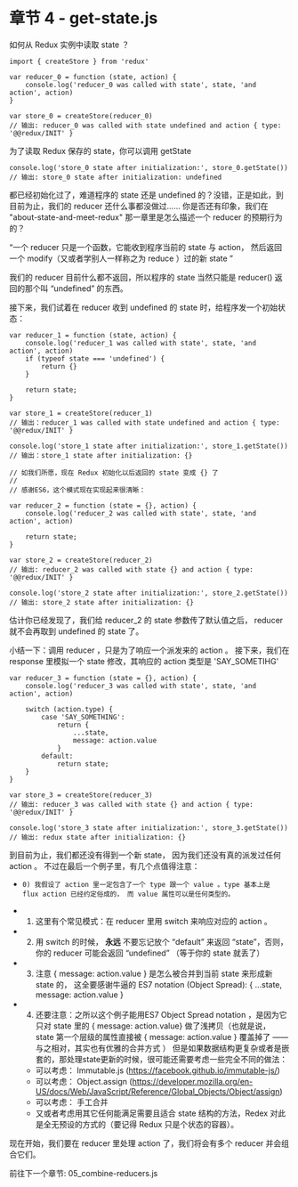 # 章节 4 - get-state.js

如何从 Redux 实例中读取 state ？

```
import { createStore } from 'redux'

var reducer_0 = function (state, action) {
    console.log('reducer_0 was called with state', state, 'and action', action)
}

var store_0 = createStore(reducer_0)
// 输出: reducer_0 was called with state undefined and action { type: '@@redux/INIT' }
```

为了读取 Redux 保存的 state，你可以调用 getState
```
console.log('store_0 state after initialization:', store_0.getState())
// 输出: store_0 state after initialization: undefined
```

都已经初始化过了，难道程序的 state 还是 undefined 的？没错，正是如此，到目前为止，我们的 reducer 还什么事都没做过…… 你是否还有印象，我们在 "about-state-and-meet-redux" 那一章里是怎么描述一个 reducer 的预期行为的？

  “一个 reducer 只是一个函数，它能收到程序当前的 state 与 action， 然后返回一个 modify（又或者学别人一样称之为 reduce ）过的新 state ”

 我们的 reducer 目前什么都不返回，所以程序的 state 当然只能是 reducer() 返回的那个叫 “undefined” 的东西。

接下来，我们试着在 reducer 收到 undefined 的 state 时，给程序发一个初始状态：

```
var reducer_1 = function (state, action) {
    console.log('reducer_1 was called with state', state, 'and action', action)
    if (typeof state === 'undefined') {
        return {}
    }

    return state;
}

var store_1 = createStore(reducer_1)
// 输出：reducer_1 was called with state undefined and action { type: '@@redux/INIT' }

console.log('store_1 state after initialization:', store_1.getState())
// 输出：store_1 state after initialization: {}

// 如我们所愿，现在 Redux 初始化以后返回的 state 变成 {} 了
//
// 感谢ES6，这个模式现在实现起来很清晰：

var reducer_2 = function (state = {}, action) {
    console.log('reducer_2 was called with state', state, 'and action', action)

    return state;
}

var store_2 = createStore(reducer_2)
// 输出: reducer_2 was called with state {} and action { type: '@@redux/INIT' }

console.log('store_2 state after initialization:', store_2.getState())
// 输出: store_2 state after initialization: {}
```

估计你已经发现了，我们给 reducer_2 的 state 参数传了默认值之后，
reducer 就不会再取到 undefined 的 state 了。

小结一下：调用  reducer ，只是为了响应一个派发来的 action 。
接下来，我们在 response 里模拟一个 state 修改，其响应的 action 类型是 'SAY_SOMETIHG'

```
var reducer_3 = function (state = {}, action) {
    console.log('reducer_3 was called with state', state, 'and action', action)

    switch (action.type) {
        case 'SAY_SOMETHING':
            return {
                ...state,
                message: action.value
            }
        default:
            return state;
    }
}

var store_3 = createStore(reducer_3)
// 输出: reducer_3 was called with state {} and action { type: '@@redux/INIT' }

console.log('store_3 state after initialization:', store_3.getState())
// 输出: redux state after initialization: {}
```

 到目前为止，我们都还没有得到一个新 state， 因为我们还没有真的派发过任何 action 。
不过在最后一个例子里，有几个点值得注意：

-     0) 我假设了 action 里一定包含了一个 type 跟一个 value 。type 基本上是 flux action 已经约定俗成的， 而 value 属性可以是任何类型的。
- 1) 这里有个常见模式：在 reducer 里用 switch 来响应对应的 action 。
- 2) 用 switch 的时候， **永远** 不要忘记放个 “default” 来返回 “state”，否则，
你的 reducer 可能会返回 “undefined” （等于你的 state 就丢了）
- 3) 注意 { message: action.value } 是怎么被合并到当前 state 来形成新 state 的， 这全要感谢牛逼的 ES7 notation (Object Spread): { ...state, message: action.value }
- 4) 还要注意：之所以这个例子能用ES7 Object Spread notation ，是因为它只对 state 里的  { message: action.value} 做了浅拷贝（也就是说， state 第一个层级的属性直接被 { message: action.value } 覆盖掉了 —— 与之相对，其实也有优雅的合并方式 ）  但是如果数据结构更复杂或者是嵌套的，那处理state更新的时候，很可能还需要考虑一些完全不同的做法：
    - 可以考虑： Immutable.js (https://facebook.github.io/immutable-js/)
    - 可以考虑： Object.assign (https://developer.mozilla.org/en-US/docs/Web/JavaScript/Reference/Global_Objects/Object/assign)
    - 可以考虑： 手工合并
    - 又或者考虑用其它任何能满足需要且适合 state 结构的方法，Redex 对此是全无预设的方式的（要记得 Redux 只是个状态的容器）。

现在开始，我们要在 reducer 里处理 action 了，我们将会有多个 reducer 并会组合它们。

前往下一个章节: 05_combine-reducers.js

